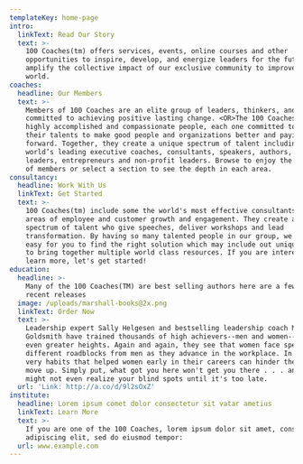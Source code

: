 ```yaml
---
templateKey: home-page
intro:
  linkText: Read Our Story
  text: >-
    100 Coaches(tm) offers services, events, online courses and other
    opportunities to inspire, develop, and energize leaders for the future. We
    amplify the collective impact of our exclusive community to improve the
    world. 
coaches:
  headline: Our Members
  text: >-
    Members of 100 Coaches are an elite group of leaders, thinkers, and coaches
    committed to achieving positive lasting change. <OR>The 100 Coaches are each
    highly accomplished and compassionate people, each one committed to using
    their talents to make good people and organizations better and paying it
    forward. Together, they create a unique spectrum of talent including the
    world’s leading executive coaches, consultants, speakers, authors, iconic
    leaders, entrepreneurs and non-profit leaders. Browse to enjoy the breadth
    of members or select a section to see the depth in each area. 
consultancy:
  headline: Work With Us
  linkText: Get Started
  text: >-
    100 Coaches(tm) include some the world's most effective consultants in all
    areas of employee and customer growth and engagement. They create a unique
    spectrum of talent who give speeches, deliver workshops and lead
    transformation. By having so many talented people in our group, we make it
    easy for you to find the right solution which may include out unique ability
    to bring together multiple world class resources. If you are interested to
    learn more, let's get started!
education:
  headline: >-
    Many of the 100 Coaches(TM) are best selling authors here are a few of our
    recent releases
  image: /uploads/marshall-books@2x.png
  linkText: Order Now
  text: >-
    Leadership expert Sally Helgesen and bestselling leadership coach Marshall
    Goldsmith have trained thousands of high achievers--men and women--to reach
    even greater heights. Again and again, they see that women face specific and
    different roadblocks from men as they advance in the workplace. In fact, the
    very habits that helped women early in their careers can hinder them as they
    move up. Simply put, what got you here won't get you there . . . and you
    might not even realize your blind spots until it's too late. 
  url: 'Link: http://a.co/d/9l2sOxZ'
institute:
  headline: Lorem ipsum comet dolor consectetur sit vatar ametius
  linkText: Learn More
  text: >-
    If you are one of the 100 Coaches, lorem ipsum dolor sit amet, consectetur
    adipiscing elit, sed do eiusmod tempor:
  url: www.example.com
---
```


